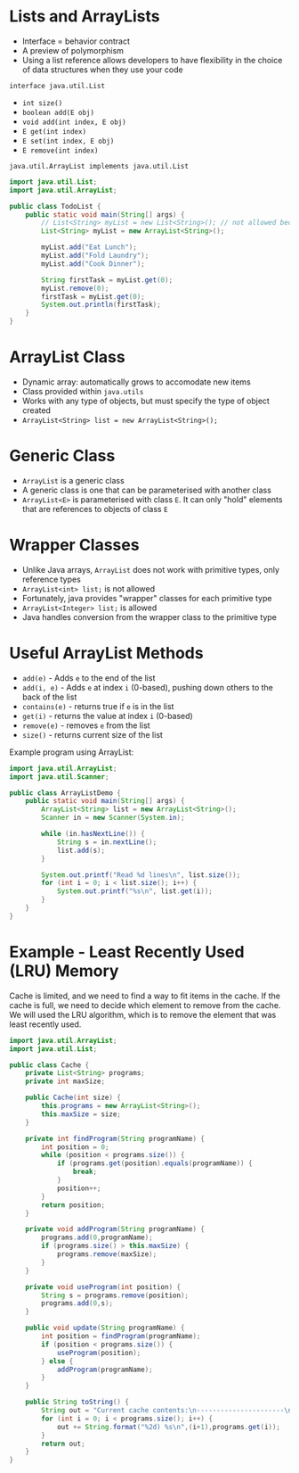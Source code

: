 # Lists and ArrayLists

-   Interface = behavior contract
-   A preview of polymorphism
-   Using a list reference allows developers to have flexibility in the choice of data structures when they use your code

`interface java.util.List`

-   `int size()`
-   `boolean add(E obj)`
-   `void add(int index, E obj)`
-   `E get(int index)`
-   `E set(int index, E obj)`
-   `E remove(int index)`

`java.util.ArrayList implements java.util.List`

```java
import java.util.List;
import java.util.ArrayList;

public class TodoList {
    public static void main(String[] args) {
        // List<String> myList = new List<String>(); // not allowed because List is an abstract class
        List<String> myList = new ArrayList<String>();

        myList.add("Eat Lunch");
        myList.add("Fold Laundry");
        myList.add("Cook Dinner");

        String firstTask = myList.get(0);
        myList.remove(0);
        firstTask = myList.get(0);
        System.out.println(firstTask);
    }
}
```

# ArrayList Class

-   Dynamic array: automatically grows to accomodate new items
-   Class provided within `java.utils`
-   Works with any type of objects, but must specify the type of object created
-   `ArrayList<String> list = new ArrayList<String>();`

# Generic Class

-   `ArrayList` is a generic class
-   A generic class is one that can be parameterised with another class
-   `ArrayList<E>` is parameterised with class `E`. It can only "hold" elements that are references to objects of class `E`

# Wrapper Classes

-   Unlike Java arrays, `ArrayList` does not work with primitive types, only reference types
-   `ArrayList<int> list;` is not allowed
-   Fortunately, java provides "wrapper" classes for each primitive type
-   `ArrayList<Integer> list;` is allowed
-   Java handles conversion from the wrapper class to the primitive type

# Useful ArrayList Methods

-   `add(e)` - Adds `e` to the end of the list
-   `add(i, e)` - Adds `e` at index `i` (0-based), pushing down others to the back of the list
-   `contains(e)` - returns true if `e` is in the list
-   `get(i)` - returns the value at index `i` (0-based)
-   `remove(e)` - removes `e` from the list
-   `size()` - returns current size of the list

Example program using ArrayList:

```java
import java.util.ArrayList;
import java.util.Scanner;

public class ArrayListDemo {
    public static void main(String[] args) {
        ArrayList<String> list = new ArrayList<String>();
        Scanner in = new Scanner(System.in);

        while (in.hasNextLine()) {
            String s = in.nextLine();
            list.add(s);
        }

        System.out.printf("Read %d lines\n", list.size());
        for (int i = 0; i < list.size(); i++) {
            System.out.printf("%s\n", list.get(i));
        }
    }
}
```

# Example - Least Recently Used (LRU) Memory

Cache is limited, and we need to find a way to fit items in the cache. If the cache is full, we need to decide which element to remove from the cache. We will used the LRU algorithm, which is to remove the element that was least recently used.

```java
import java.util.ArrayList;
import java.util.List;

public class Cache {
    private List<String> programs;
    private int maxSize;

    public Cache(int size) {
        this.programs = new ArrayList<String>();
        this.maxSize = size;
    }

    private int findProgram(String programName) {
        int position = 0;
        while (position < programs.size()) {
            if (programs.get(position).equals(programName)) {
                break;
            }
            position++;
        }
        return position;
    }

    private void addProgram(String programName) {
        programs.add(0,programName);
        if (programs.size() > this.maxSize) {
            programs.remove(maxSize);
        }
    }

    private void useProgram(int position) {
        String s = programs.remove(position);
        programs.add(0,s);
    }

    public void update(String programName) {
        int position = findProgram(programName);
        if (position < programs.size()) {
            useProgram(position);
        } else {
            addProgram(programName);
        }
    }

    public String toString() {
        String out = "Current cache contents:\n----------------------\n";
        for (int i = 0; i < programs.size(); i++) {
            out += String.format("%2d) %s\n",(i+1),programs.get(i));
        }
        return out;
    }
}
```
